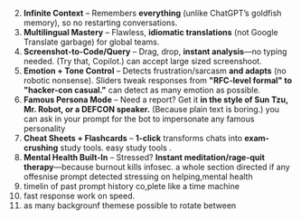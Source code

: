 


2. **Infinite Context** – Remembers **everything** (unlike ChatGPT’s goldfish memory), so no restarting conversations.  
3. **Multilingual Mastery** – Flawless, **idiomatic translations** (not Google Translate garbage) for global teams.  
4. **Screenshot-to-Code/Query** – Drag, drop, **instant analysis**—no typing needed. (Try that, Copilot.)  can accept large sized screenshoot. 
5. **Emotion + Tone Control** – Detects frustration/sarcasm **and adapts** (no robotic nonsense). Sliders tweak responses from **"RFC-level formal" to "hacker-con casual."**  can detect as many emotion as possible.
7. **Famous Persona Mode** – Need a report? Get it **in the style of Sun Tzu, Mr. Robot, or a DEFCON speaker.** (Because plain text is boring.)  you can ask in your prompt for the bot to impersonate any famous personality
8. **Cheat Sheets + Flashcards** – **1-click** transforms chats into **exam-crushing** study tools.  easy study tools .  
10. **Mental Health Built-In** – Stressed? **Instant meditation/rage-quit therapy**—because burnout kills infosec.  a whole section directed if any offesnise prompt detected stressing on helping,mental health
11. timelin of past prompt history co,plete like a time machine
12. fast response work on speed.
13. as many backgrounf themese possible to rotate between


